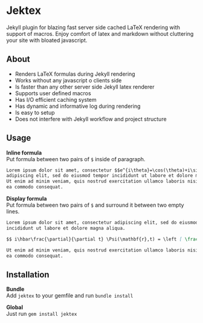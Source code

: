 # Jektex
Jekyll plugin for blazing fast server side cached LaTeX rendering with support of macros.
Enjoy comfort of latex and markdown without cluttering your site with bloated javascript.

## About
- Renders LaTeX formulas during Jekyll rendering
- Works without any javascript o clients side
- Is faster than any other server side Jekyll latex renderer
- Supports user defined macros
- Has I/O efficient caching system
- Has dynamic and informative log during rendering
- Is easy to setup
- Does not interfere with Jekyll workflow and project structure

## Usage
**Inline formula**  
Put formula between two pairs of `$` inside of paragraph.

```markdown
Lorem ipsum dolor sit amet, consectetur $$e^{i\theta}=\cos(\theta)+i\sin(\theta)$$
adipiscing elit, sed do eiusmod tempor incididunt ut labore et dolore magna aliqua.
Ut enim ad minim veniam, quis nostrud exercitation ullamco laboris nisi ut aliquip ex
ea commodo consequat. 
```

**Display formula**  
Put formula between two pairs of `$` and surround it between two empty lines.
```markdown
Lorem ipsum dolor sit amet, consectetur adipiscing elit, sed do eiusmod tempor 
incididunt ut labore et dolore magna aliqua.

$$ i\hbar\frac{\partial}{\partial t} \Psi(\mathbf{r},t) = \left [ \frac{-\hbar^2}{2\mu}\nabla^2 + V(\mathbf{r},t)\right ] \Psi(\mathbf{r},t) $$

Ut enim ad minim veniam, quis nostrud exercitation ullamco laboris nisi ut aliquip ex
ea commodo consequat.
```

## Installation
**Bundle**  
Add `jektex` to your gemfile and run `bundle install`

**Global**  
Just run `gem install jektex`

